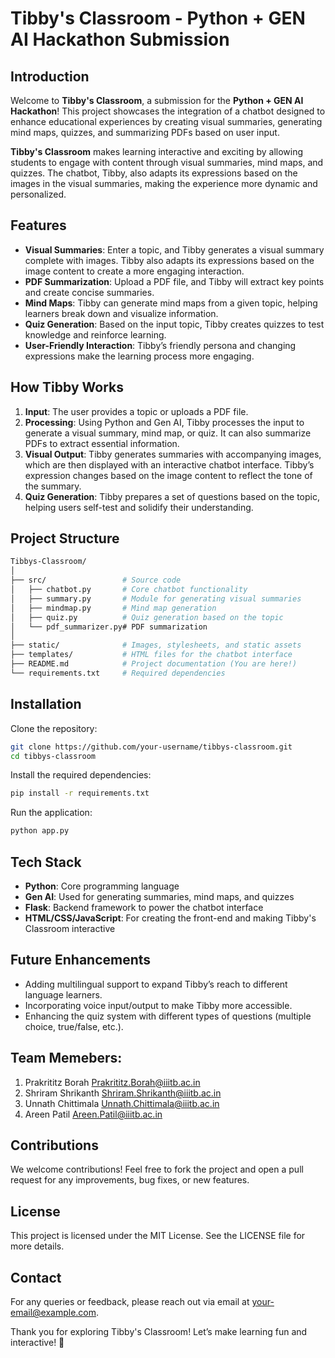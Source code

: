 # Tibby's Classroom - Python + GEN AI Hackathon Submission

## Introduction

Welcome to **Tibby's Classroom**, a submission for the **Python + GEN AI Hackathon**! This project showcases the integration of a chatbot designed to enhance educational experiences by creating visual summaries, generating mind maps, quizzes, and summarizing PDFs based on user input.

**Tibby's Classroom** makes learning interactive and exciting by allowing students to engage with content through visual summaries, mind maps, and quizzes. The chatbot, Tibby, also adapts its expressions based on the images in the visual summaries, making the experience more dynamic and personalized.

## Features

- **Visual Summaries**: Enter a topic, and Tibby generates a visual summary complete with images. Tibby also adapts its expressions based on the image content to create a more engaging interaction.
- **PDF Summarization**: Upload a PDF file, and Tibby will extract key points and create concise summaries.
- **Mind Maps**: Tibby can generate mind maps from a given topic, helping learners break down and visualize information.
- **Quiz Generation**: Based on the input topic, Tibby creates quizzes to test knowledge and reinforce learning.
- **User-Friendly Interaction**: Tibby’s friendly persona and changing expressions make the learning process more engaging.

## How Tibby Works

1. **Input**: The user provides a topic or uploads a PDF file.
2. **Processing**: Using Python and Gen AI, Tibby processes the input to generate a visual summary, mind map, or quiz. It can also summarize PDFs to extract essential information.
3. **Visual Output**: Tibby generates summaries with accompanying images, which are then displayed with an interactive chatbot interface. Tibby’s expression changes based on the image content to reflect the tone of the summary.
4. **Quiz Generation**: Tibby prepares a set of questions based on the topic, helping users self-test and solidify their understanding.

## Project Structure

```bash
Tibbys-Classroom/
│
├── src/                 # Source code
│   ├── chatbot.py       # Core chatbot functionality
│   ├── summary.py       # Module for generating visual summaries
│   ├── mindmap.py       # Mind map generation
│   ├── quiz.py          # Quiz generation based on the topic
│   └── pdf_summarizer.py# PDF summarization
│
├── static/              # Images, stylesheets, and static assets
├── templates/           # HTML files for the chatbot interface
├── README.md            # Project documentation (You are here!)
└── requirements.txt     # Required dependencies
```
## Installation
Clone the repository:
```bash
git clone https://github.com/your-username/tibbys-classroom.git
cd tibbys-classroom
```
Install the required dependencies:
```bash
pip install -r requirements.txt
```
Run the application:
```bash
python app.py
```
## Tech Stack
- **Python**: Core programming language
- **Gen AI**: Used for generating summaries, mind maps, and quizzes
- **Flask**: Backend framework to power the chatbot interface
- **HTML/CSS/JavaScript**: For creating the front-end and making Tibby's Classroom interactive
## Future Enhancements
- Adding multilingual support to expand Tibby’s reach to different language learners.
- Incorporating voice input/output to make Tibby more accessible.
- Enhancing the quiz system with different types of questions (multiple choice, true/false, etc.).

## Team Memebers:
1. Prakrititz Borah  Prakrititz.Borah@iiitb.ac.in
2. Shriram Shrikanth  Shriram.Shrikanth@iiitb.ac.in
3. Unnath Chittimala    Unnath.Chittimala@iiitb.ac.in
4. Areen Patil  Areen.Patil@iiitb.ac.in

## Contributions
We welcome contributions! Feel free to fork the project and open a pull request for any improvements, bug fixes, or new features.

## License
This project is licensed under the MIT License. See the LICENSE file for more details.

## Contact
For any queries or feedback, please reach out via email at your-email@example.com.

Thank you for exploring Tibby's Classroom! Let’s make learning fun and interactive! 🌟

